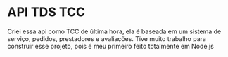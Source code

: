 # API TDS TCC

Criei essa api como TCC de última hora, ela é baseada em um sistema de serviço, pedidos, prestadores e avaliações.
Tive muito trabalho para construir esse projeto, pois é meu primeiro feito totalmente em Node.js
